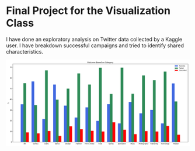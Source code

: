 # Final Project for the Visualization Class
I have done an exploratory analysis on Twitter data collected by a Kaggle user. I have breakdown successful campaigns and tried to identify shared characteristics.

![](breakdown.png)